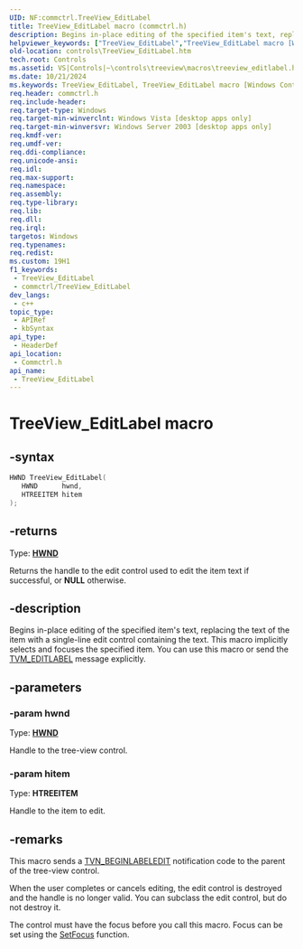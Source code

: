 ```yaml
---
UID: NF:commctrl.TreeView_EditLabel
title: TreeView_EditLabel macro (commctrl.h)
description: Begins in-place editing of the specified item's text, replacing the text of the item with a single-line edit control containing the text.
helpviewer_keywords: ["TreeView_EditLabel","TreeView_EditLabel macro [Windows Controls]","_win32_TreeView_EditLabel","_win32_TreeView_EditLabel_cpp","commctrl/TreeView_EditLabel","controls.TreeView_EditLabel","controls._win32_TreeView_EditLabel"]
old-location: controls\TreeView_EditLabel.htm
tech.root: Controls
ms.assetid: VS|Controls|~\controls\treeview\macros\treeview_editlabel.htm
ms.date: 10/21/2024
ms.keywords: TreeView_EditLabel, TreeView_EditLabel macro [Windows Controls], _win32_TreeView_EditLabel, _win32_TreeView_EditLabel_cpp, commctrl/TreeView_EditLabel, controls.TreeView_EditLabel, controls._win32_TreeView_EditLabel
req.header: commctrl.h
req.include-header: 
req.target-type: Windows
req.target-min-winverclnt: Windows Vista [desktop apps only]
req.target-min-winversvr: Windows Server 2003 [desktop apps only]
req.kmdf-ver: 
req.umdf-ver: 
req.ddi-compliance: 
req.unicode-ansi: 
req.idl: 
req.max-support: 
req.namespace: 
req.assembly: 
req.type-library: 
req.lib: 
req.dll: 
req.irql: 
targetos: Windows
req.typenames: 
req.redist: 
ms.custom: 19H1
f1_keywords:
 - TreeView_EditLabel
 - commctrl/TreeView_EditLabel
dev_langs:
 - c++
topic_type:
 - APIRef
 - kbSyntax
api_type:
 - HeaderDef
api_location:
 - Commctrl.h
api_name:
 - TreeView_EditLabel
---
```


# TreeView_EditLabel macro

## -syntax

```cpp
HWND TreeView_EditLabel(
   HWND      hwnd,
   HTREEITEM hitem
);
```

## -returns

Type: **[HWND](/windows/desktop/winprog/windows-data-types)**

Returns the handle to the edit control used to edit the item text if successful, or <b>NULL</b> otherwise.


## -description

Begins in-place editing of the specified item's text, replacing the text of the item with a single-line edit control containing the text. This macro implicitly selects and focuses the specified item. You can use this macro or send the <a href="/windows/desktop/Controls/tvm-editlabel">TVM_EDITLABEL</a> message explicitly.

## -parameters

### -param hwnd

Type: <b><a href="/windows/desktop/WinProg/windows-data-types">HWND</a></b>

Handle to the tree-view control.

### -param hitem

Type: <b>HTREEITEM</b>

Handle to the item to edit.

## -remarks

This macro sends a <a href="/windows/desktop/Controls/tvn-beginlabeledit">TVN_BEGINLABELEDIT</a> notification code to the parent of the tree-view control. 

When the user completes or cancels editing, the edit control is destroyed and the handle is no longer valid. You can subclass the edit control, but do not destroy it. 

The control must have the focus before you call this macro. Focus can be set using the <a href="/windows/desktop/api/winuser/nf-winuser-setfocus">SetFocus</a> function.
